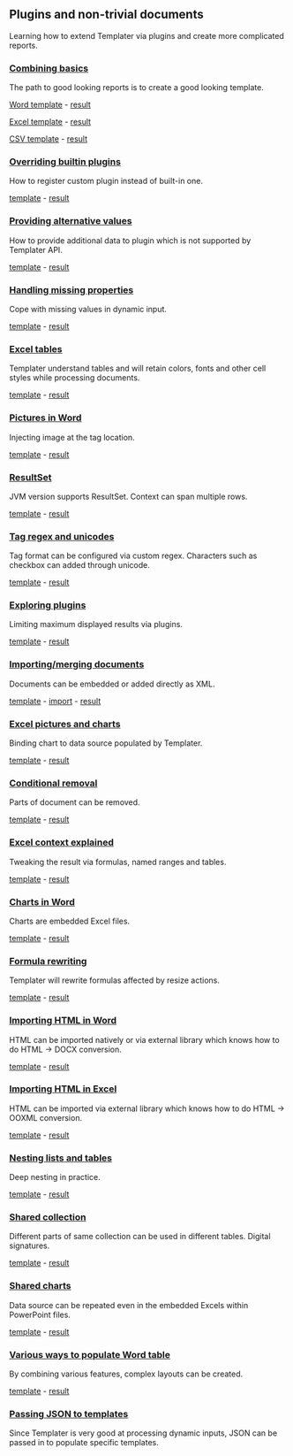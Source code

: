 ## Plugins and non-trivial documents

Learning how to extend Templater via plugins and create more complicated reports.

### [Combining basics](FoodOrder%20(.NET)/Readme.md)

The path to good looking reports is to create a good looking template.

[Word template](FoodOrder%20(.NET)/FoodOrder.Web/App_Data/Order.docx?raw=true) - [result](FoodOrder%20(.NET)/result.docx?raw=true)

[Excel template](FoodOrder%20(.NET)/FoodOrder.Web/App_Data/Order.xlsx?raw=true) - [result](FoodOrder%20(.NET)/result.xlsx?raw=true)

[CSV template](FoodOrder%20(.NET)/FoodOrder.Web/App_Data/Order.csv) - [result](FoodOrder%20(.NET)/result.csv)

### [Overriding builtin plugins](BoolOverride/Readme.md)

How to register custom plugin instead of built-in one.

[template](BoolOverride/template/Bools.docx?raw=true) - [result](BoolOverride/result.docx?raw=true)

### [Providing alternative values](AlternativeProperty/Readme.md)

How to provide additional data to plugin which is not supported by Templater API.

[template](AlternativeProperty/template/Fields.docx?raw=true) - [result](AlternativeProperty/result.docx?raw=true)

### [Handling missing properties](MissingProperty/Readme.md)

Cope with missing values in dynamic input.

[template](MissingProperty/template/dynamic.docx?raw=true) - [result](MissingProperty/result.docx?raw=true)

### [Excel tables](IsoCountries%20(.NET)/Readme.md)

Templater understand tables and will retain colors, fonts and other cell styles while processing documents.

[template](IsoCountries%20(.NET)/Templates/Countries.xlsx?raw=true) - [result](IsoCountries%20(.NET)/result.xlsx?raw=true)

### [Pictures in Word](Pictures/Readme.md)

Injecting image at the tag location.

[template](Pictures/template/Pictures.docx?raw=true) - [result](Pictures/result.docx?raw=true)

### [ResultSet](ResultSetExample%20(Java)/Readme.md)

JVM version supports ResultSet. Context can span multiple rows.

[template](ResultSetExample%20(Java)/src/main/resources/MyCoffeeTable.xlsx?raw=true) - [result](ResultSetExample%20(Java)/result.xlsx?raw=true)

### [Tag regex and unicodes](QuestionnairePlugin/Readme.md)

Tag format can be configured via custom regex. Characters such as checkbox can added through unicode.

[template](QuestionnairePlugin/template/questions.docx?raw=true) - [result](QuestionnairePlugin/result.docx?raw=true)

### [Exploring plugins](LimitPlugins/Readme.md)

Limiting maximum displayed results via plugins.

[template](LimitPlugins/template/Limits.docx?raw=true) - [result](LimitPlugins/result.docx?raw=true)

### [Importing/merging documents](DocxImport/Readme.md)

Documents can be embedded or added directly as XML.

[template](DocxImport/template/Master.docx?raw=true) - [import](DocxImport/template/ToImport.docx?raw=true) - [result](DocxImport/result.docx?raw=true)

### [Excel pictures and charts](ExchangeRates%20(.NET)/Readme.md)

Binding chart to data source populated by Templater.

[template](ExchangeRates%20(.NET)/Templates/ExchangeRate.xlsx?raw=true) - [result](ExchangeRates%20(.NET)/result.xlsx?raw=true)

### [Conditional removal](CollapseRegion/Readme.md)

Parts of document can be removed.

[template](CollapseRegion/template/Collapse.docx?raw=true) - [result](CollapseRegion/result.docx?raw=true)

### [Excel context explained](ExcelContextRules/Readme.md)

Tweaking the result via formulas, named ranges and tables.

[template](ExcelContextRules/template/flattening.xlsx?raw=true) - [result](ExcelContextRules/result.xlsx?raw=true)

### [Charts in Word](ChartExample/Readme.md)

Charts are embedded Excel files.

[template](ChartExample/template/Charts.docx?raw=true) - [result](ChartExample/result.docx?raw=true)

### [Formula rewriting](Formulas/Readme.md)

Templater will rewrite formulas affected by resize actions.

[template](Formulas/template/Formulas.xlsx?raw=true) - [result](Formulas/result.xlsx?raw=true)

### [Importing HTML in Word](HtmlToWord/Readme.md)

HTML can be imported natively or via external library which knows how to do HTML -> DOCX conversion.

[template](HtmlToWord/template/template.docx?raw=true) - [result](HtmlToWord/result.docx?raw=true)

### [Importing HTML in Excel](HtmlToExcel/Readme.md)

HTML can be imported via external library which knows how to do HTML -> OOXML conversion.

[template](HtmlToExcel/template/Document.xlsx?raw=true) - [result](HtmlToExcel/result.xlsx?raw=true)

### [Nesting lists and tables](ListsAndTables/Readme.md)

Deep nesting in practice.

[template](ListsAndTables/template/Nesting.docx?raw=true) - [result](ListsAndTables/result.docx?raw=true)

### [Shared collection](SharedCollection/Readme.md)

Different parts of same collection can be used in different tables. Digital signatures.

[template](SharedCollection/template/TwoTables.docx?raw=true) - [result](SharedCollection/result.docx?raw=true)

### [Shared charts](SharedCharts/Readme.md)

Data source can be repeated even in the embedded Excels within PowerPoint files.

[template](SharedCharts/template/charts.pptx?raw=true) - [result](SharedCharts/result.pptx?raw=true)

### [Various ways to populate Word table](WordTables/Readme.md)

By combining various features, complex layouts can be created.

[template](WordTables/template/Tables.docx?raw=true) - [result](WordTables/result.docx?raw=true)

### [Passing JSON to templates](TemplaterJson/Readme.md)

Since Templater is very good at processing dynamic inputs, JSON can be passed in to populate specific templates.
